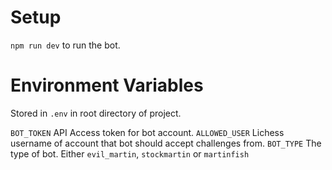 # Setup
`npm run dev` to run the bot.

# Environment Variables

Stored in `.env` in root directory of project.

`BOT_TOKEN` API Access token for bot account.
`ALLOWED_USER` Lichess username of account that bot should accept challenges from.
`BOT_TYPE` The type of bot. Either `evil_martin`, `stockmartin` or `martinfish`